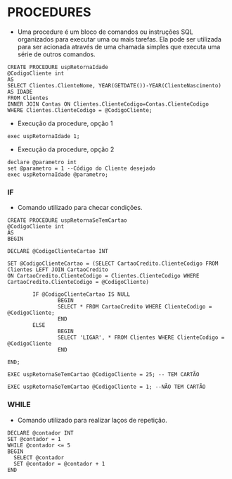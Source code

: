 # PROCEDURES

* Uma procedure é um bloco de comandos ou instruções SQL organizados para executar uma ou mais tarefas. Ela pode ser utilizada para ser acionada através de uma chamada simples que executa uma série de outros comandos.

```text
CREATE PROCEDURE uspRetornaIdade
@CodigoCliente int
AS
SELECT Clientes.ClienteNome, YEAR(GETDATE())-YEAR(ClienteNascimento) AS IDADE
FROM Clientes
INNER JOIN Contas ON Clientes.ClienteCodigo=Contas.ClienteCodigo
WHERE Clientes.ClienteCodigo = @CodigoCliente;
```

* Execução da procedure, opção 1

```text
exec uspRetornaIdade 1;
```

* Execução da procedure, opção 2

```text
declare @parametro int
set @parametro = 1 --Código do Cliente desejado
exec uspRetornaIdade @parametro;
```

### IF

* Comando utilizado para checar condições.

```text
CREATE PROCEDURE uspRetornaSeTemCartao
@CodigoCliente int
AS
BEGIN

DECLARE @CodigoClienteCartao INT

SET @CodigoClienteCartao = (SELECT CartaoCredito.ClienteCodigo FROM Clientes LEFT JOIN CartaoCredito
ON CartaoCredito.ClienteCodigo = Clientes.ClienteCodigo WHERE CartaoCredito.ClienteCodigo = @CodigoCliente)

        IF @CodigoClienteCartao IS NULL
                BEGIN
                SELECT * FROM CartaoCredito WHERE ClienteCodigo = @CodigoCliente;
                END
        ELSE
                BEGIN
                SELECT 'LIGAR', * FROM Clientes WHERE ClienteCodigo = @CodigoCliente
                END

END;

EXEC uspRetornaSeTemCartao @CodigoCliente = 25; -- TEM CARTÃO

EXEC uspRetornaSeTemCartao @CodigoCliente = 1; --NÃO TEM CARTÃO
```

### WHILE

* Comando utilizado para realizar laços de repetição.

```text
DECLARE @contador INT
SET @contador = 1
WHILE @contador <= 5
BEGIN
  SELECT @contador
  SET @contador = @contador + 1
END
```



